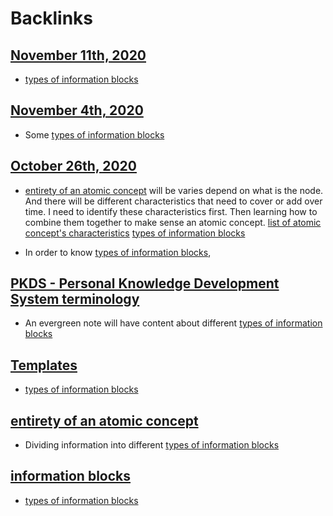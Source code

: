 
# Backlinks
## [November 11th, 2020](<November 11th, 2020.md>)
- [types of information blocks](<types of information blocks.md>)

## [November 4th, 2020](<November 4th, 2020.md>)
- Some [types of information blocks](<types of information blocks.md>)

## [October 26th, 2020](<October 26th, 2020.md>)
- [entirety of an atomic concept](<entirety of an atomic concept.md>) will be varies depend on what is the node. And there will be different characteristics that need to cover or add over time. I need to identify these characteristics first. Then learning how to combine them together to make sense an atomic concept. [list of atomic concept's characteristics](<list of atomic concept's characteristics.md>) [types of information blocks](<types of information blocks.md>)

- In order to know [types of information blocks](<types of information blocks.md>),

## [PKDS - Personal Knowledge Development System terminology](<PKDS - Personal Knowledge Development System terminology.md>)
- An evergreen note will have content about different [types of information blocks](<types of information blocks.md>)

## [Templates](<Templates.md>)
- [types of information blocks](<types of information blocks.md>)

## [entirety of an atomic concept](<entirety of an atomic concept.md>)
- Dividing information into different [types of information blocks](<types of information blocks.md>)

## [information blocks](<information blocks.md>)
- [types of information blocks](<types of information blocks.md>)

